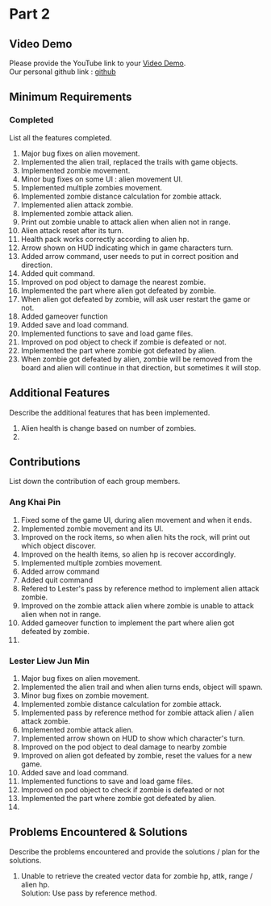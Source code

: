 # Part 2

## Video Demo

Please provide the YouTube link to your [Video Demo](https://youtu.be/dISNkdj1vAA). <br/>
Our personal github link : [github](https://github.com/V3ness/PF2223-Assignment)

## Minimum Requirements

### Completed

List all the features completed.

1. Major bug fixes on alien movement.
2. Implemented the alien trail, replaced the trails with game objects.
3. Implemented zombie movement.
4. Minor bug fixes on some UI : alien movement UI.
5. Implemented multiple zombies movement.
6. Implemented zombie distance calculation for zombie attack.
7. Implemented alien attack zombie.
8. Implemented zombie attack alien.
9. Print out zombie unable to attack alien when alien not in range.
10. Alien attack reset after its turn.
11. Health pack works correctly according to alien hp.
12. Arrow shown on HUD indicating which in game characters turn.
13. Added arrow command, user needs to put in correct position and direction.
14. Added quit command.
15. Improved on pod object to damage the nearest zombie.
16. Implemented the part where alien got defeated by zombie.
17. When alien got defeated by zombie, will ask user restart the game or not.
18. Added gameover function
19. Added save and load command.
20. Implemented functions to save and load game files.
21. Improved on pod object to check if zombie is defeated or not.
22. Implemented the part where zombie got defeated by alien.
23. When zombie got defeated by alien, zombie will be removed from the board and alien will continue in that direction, but sometimes it will stop. 

## Additional Features

Describe the additional features that has been implemented.

1. Alien health is change based on number of zombies.
2. 

## Contributions

List down the contribution of each group members.

### Ang Khai Pin

1. Fixed some of the game UI, during alien movement and when it ends.
2. Implemented zombie movement and its UI.
3. Improved on the rock items, so when alien hits the rock, will print out which object discover.
4. Improved on the health items, so alien hp is recover accordingly.
5. Implemented multiple zombies movement.
6. Added arrow command
7. Added quit command
8. Refered to Lester's pass by reference method to implement alien attack zombie.
9. Improved on the zombie attack alien where zombie is unable to attack alien when not in range.
10. Added gameover function to implement the part where alien got defeated by zombie.
11. 

### Lester Liew Jun Min

1. Major bug fixes on alien movement.
2. Implemented the alien trail and when alien turns ends, object will spawn.
3. Minor bug fixes on zombie movement.
4. Implemented zombie distance calculation for zombie attack.
5. Implemented pass by reference method for zombie attack alien / alien attack zombie.
6. Implemented zombie attack alien.
7. Implemented arrow shown on HUD to show which character's turn.
8. Improved on the pod object to deal damage to nearby zombie
9. Improved on alien got defeated by zombie, reset the values for a new game.
10. Added save and load command.
11. Implemented functions to save and load game files.
12. Improved on pod object to check if zombie is defeated or not
13. Implemented the part where zombie got defeated by alien.
14. 

## Problems Encountered & Solutions

Describe the problems encountered and provide the solutions / plan for the solutions.

1. Unable to retrieve the created vector data for zombie hp, attk, range / alien hp. <br/>Solution: Use pass by reference method.
